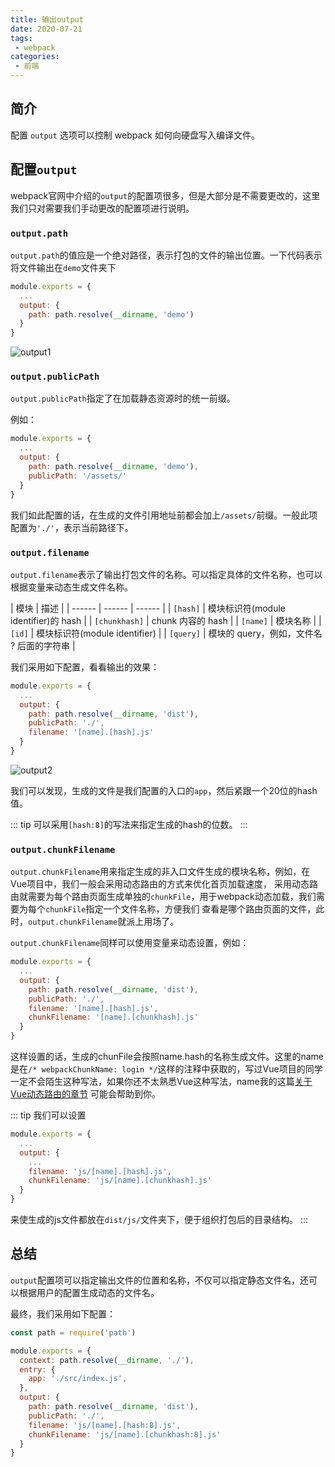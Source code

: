 ```yaml
---
title: 输出output
date: 2020-07-21
tags:
 - webpack
categories:
 - 前端
---
```


## 简介

配置 `output` 选项可以控制 webpack 如何向硬盘写入编译文件。

## 配置`output`

webpack官网中介绍的`output`的配置项很多，但是大部分是不需要更改的，这里我们只对需要我们手动更改的配置项进行说明。

### `output.path`

`output.path`的值应是一个绝对路径，表示打包的文件的输出位置。一下代码表示将文件输出在`demo`文件夹下

```js
module.exports = {
  ...
  output: {
    path: path.resolve(__dirname, 'demo')
  }
}
```

![output1](~@Webpack/images/output1.gif)

### `output.publicPath`

`output.publicPath`指定了在加载静态资源时的统一前缀。

例如：

```js
module.exports = {
  ...
  output: {
    path: path.resolve(__dirname, 'demo'),
    publicPath: '/assets/'
  }
}
```

我们如此配置的话，在生成的文件引用地址前都会加上`/assets/`前缀。一般此项配置为`'./'`，表示当前路径下。

### `output.filename`

`output.filename`表示了输出打包文件的名称。可以指定具体的文件名称，也可以根据变量来动态生成文件名称。

| 模块 | 描述 |
| ------ | ------ | ------ |
| `[hash]` | 模块标识符(module identifier)的 hash |
| `[chunkhash]` | chunk 内容的 hash |
| `[name]` | 模块名称 |
| `[id]` | 模块标识符(module identifier) |
| `[query]` | 模块的 query，例如，文件名 ? 后面的字符串 |

我们采用如下配置，看看输出的效果：

```js
module.exports = {
  ...
  output: {
    path: path.resolve(__dirname, 'dist'),
    publicPath: './',
    filename: '[name].[hash].js'
  }
}
```

![output2](~@Webpack/images/output2.gif)

我们可以发现，生成的文件是我们配置的入口的`app`，然后紧跟一个20位的hash值。

::: tip
可以采用`[hash:8]`的写法来指定生成的hash的位数。
:::

### `output.chunkFilename`

`output.chunkFilename`用来指定生成的非入口文件生成的模块名称，例如，在Vue项目中，我们一般会采用动态路由的方式来优化首页加载速度，
采用动态路由就需要为每个路由页面生成单独的`chunkFile`，用于webpack动态加载，我们需要为每个`chunkFile`指定一个文件名称，方便我们
查看是哪个路由页面的文件，此时，`output.chunkFilename`就派上用场了。

`output.chunkFilename`同样可以使用变量来动态设置，例如：

```js
module.exports = {
  ...
  output: {
    path: path.resolve(__dirname, 'dist'),
    publicPath: './',
    filename: '[name].[hash].js',
    chunkFilename: '[name].[chunkhash].js'
  }
}
```
这样设置的话，生成的chunFile会按照name.hash的名称生成文件。这里的name是在`/* webpackChunkName: login */`这样的注释中获取的，写过Vue项目的同学
一定不会陌生这种写法，如果你还不太熟悉Vue这种写法，name我的这篇[关于Vue动态路由的章节](https://winteroo.github.io/ylblog/blogs/front/vue/006debugVue.html#%E5%88%A9%E7%94%A8%E5%8A%A8%E6%80%81%E8%B7%AF%E7%94%B1)
可能会帮助到你。

::: tip
我们可以设置

```js
module.exports = {
  ...
  output: {
    ...
    filename: 'js/[name].[hash].js',
    chunkFilename: 'js/[name].[chunkhash].js'
  }
}
```
来使生成的js文件都放在`dist/js/`文件夹下，便于组织打包后的目录结构。
:::

## 总结

`output`配置项可以指定输出文件的位置和名称，不仅可以指定静态文件名，还可以根据用户的配置生成动态的文件名。

最终，我们采用如下配置：

```js
const path = require('path')

module.exports = {
  context: path.resolve(__dirname, './'),
  entry: {
    app: './src/index.js',
  },
  output: {
    path: path.resolve(__dirname, 'dist'),
    publicPath: './',
    filename: 'js/[name].[hash:8].js',
    chunkFilename: 'js/[name].[chunkhash:8].js'
  }
}
```